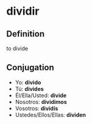 # dividir

## Definition
to divide

## Conjugation

- Yo: **divido**
- Tú: **divides**
- Él/Ella/Usted: **divide**
- Nosotros: **dividimos**
- Vosotros: **dividís**
- Ustedes/Ellos/Ellas: **dividen**